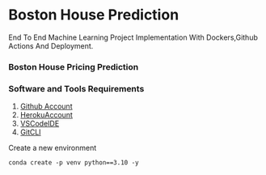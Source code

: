 # Boston House Prediction

 End To End Machine Learning Project Implementation With Dockers,Github Actions And Deployment.

 ### Boston House Pricing Prediction
 

 ### Software and Tools Requirements 

 1. [Github Account](https.//github.com)
 2. [HerokuAccount](https://heroku.com)
 3. [VSCodeIDE](https://code.visualstudio.com)
 4. [GitCLI](https://git-scm.com/en/v2/Getting-Started-The-Command-Line)

Create a new environment

```
conda create -p venv python==3.10 -y

```
